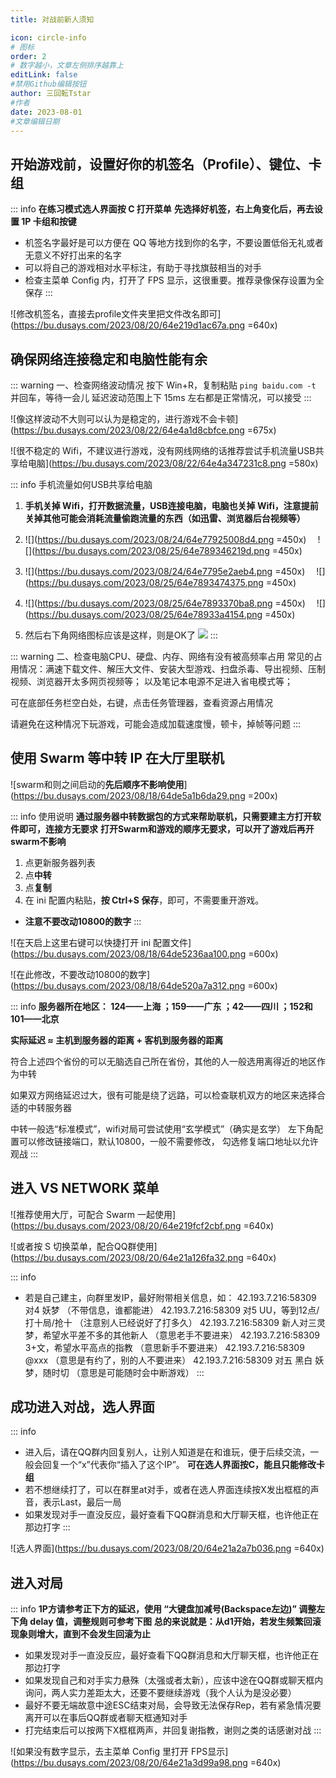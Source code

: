 ```yaml
---
title: 对战前新人须知

icon: circle-info
# 图标
order: 2
# 数字越小，文章左侧排序越靠上
editLink: false
#禁用Github编辑按钮
author: 三回転Tstar
#作者
date: 2023-08-01
#文章编辑日期
---
```


## **开始游戏前，设置好你的机签名（Profile）、键位、卡组**

::: info
**在练习模式选人界面按 C 打开菜单**
**先选择好机签，右上角变化后，再去设置 1P 卡组和按键**

- 机签名字最好是可以方便在 QQ 等地方找到你的名字，不要设置低俗无礼或者无意义不好打出来的名字
- 可以将自己的游戏相对水平标注，有助于寻找旗鼓相当的对手
- 检查主菜单 Config 内，打开了 FPS 显示，这很重要。推荐录像保存设置为全保存
:::

![修改机签名，直接去profile文件夹里把文件改名即可](https://bu.dusays.com/2023/08/20/64e219d1ac67a.png =640x)

## **确保网络连接稳定和电脑性能有余**

::: warning 一、检查网络波动情况
按下 Win+R，复制粘贴 `ping baidu.com -t` 并回车，等待一会儿
延迟波动范围上下 15ms 左右都是正常情况，可以接受
:::

![像这样波动不大则可以认为是稳定的，进行游戏不会卡顿](https://bu.dusays.com/2023/08/22/64e4a1d8cbfce.png =675x)

![很不稳定的 Wifi，不建议进行游戏，没有网线网络的话推荐尝试手机流量USB共享给电脑](https://bu.dusays.com/2023/08/22/64e4a347231c8.png =580x)

::: info 手机流量如何USB共享给电脑
1. **手机关掉 Wifi，打开数据流量，USB连接电脑，电脑也关掉 Wifi，注意提前关掉其他可能会消耗流量偷跑流量的东西（如迅雷、浏览器后台视频等）**

1. ![](https://bu.dusays.com/2023/08/24/64e77925008d4.png =450x)　 ![](https://bu.dusays.com/2023/08/25/64e789346219d.png =450x)

1. ![](https://bu.dusays.com/2023/08/24/64e7795e2aeb4.png =450x)　 ![](https://bu.dusays.com/2023/08/25/64e7893474375.png =450x)

1. ![](https://bu.dusays.com/2023/08/25/64e7893370ba8.png =450x)　 ![](https://bu.dusays.com/2023/08/25/64e78933a4154.png =450x)

1. 然后右下角网络图标应该是这样，则是OK了 ![](https://bu.dusays.com/2023/08/25/64e78933460b7.png)
:::

::: warning 二、检查电脑CPU、硬盘、内存、网络有没有被高频率占用
常见的占用情况：满速下载文件、解压大文件、安装大型游戏、扫盘杀毒、导出视频、压制视频、浏览器开太多网页视频等；
以及笔记本电源不足进入省电模式等；

可在底部任务栏空白处，右键，点击任务管理器，查看资源占用情况

请避免在这种情况下玩游戏，可能会造成加载速度慢，顿卡，掉帧等问题
:::

## **使用 Swarm 等中转 IP 在大厅里联机**

![swarm和则之间启动的**先后顺序不影响使用**](https://bu.dusays.com/2023/08/18/64de5a1b6da29.png =200x)

::: info 使用说明
**通过服务器中转数据包的方式来帮助联机，只需要建主方打开软件即可，连接方无要求**
**打开Swarm和游戏的顺序无要求，可以开了游戏后再开swarm不影响**
1. 点更新服务器列表
1. 点**中转**
1. 点**复制**
1. 在 ini 配置内粘贴，**按 Ctrl+S 保存**，即可，不需要重开游戏。
- **注意不要改动10800的数字**
:::

![在天启上这里右键可以快捷打开 ini 配置文件](https://bu.dusays.com/2023/08/18/64de5236aa100.png =600x)

![在此修改，不要改动10800的数字](https://bu.dusays.com/2023/08/18/64de520a7a312.png =600x)

::: info
**服务器所在地区： 124——上海 ；159——广东 ；42——四川 ；152和101——北京**

**实际延迟 ≈ 主机到服务器的距离 + 客机到服务器的距离**

符合上述四个省份的可以无脑选自己所在省份，其他的人一般选用离得近的地区作为中转

如果双方网络延迟过大，很有可能是绕了远路，可以检查联机双方的地区来选择合适的中转服务器

中转一般选“标准模式”，wifi对局可尝试使用“玄学模式”（确实是玄学）
左下角配置可以修改链接端口，默认10800，一般不需要修改，
勾选修复端口地址以允许观战
:::


## **进入 VS NETWORK 菜单**
![推荐使用大厅，可配合 Swarm 一起使用](https://bu.dusays.com/2023/08/20/64e219fcf2cbf.png =640x)

![或者按 S 切换菜单，配合QQ群使用](https://bu.dusays.com/2023/08/20/64e21a126fa32.png =640x)


::: info
- 若是自己建主，向群里发IP，最好附带相关信息，如：
42.193.7.216:58309 对4 妖梦 （不带信息，谁都能进）
42.193.7.216:58309 对5 UU，等到12点/打十局/抢十 （注意别人已经说好了打多久）
42.193.7.216:58309 新人对三灵梦，希望水平差不多的其他新人 （意思老手不要进来）
42.193.7.216:58309 3+文，希望水平高点的指教 （意思新手不要进来）
42.193.7.216:58309 @xxx （意思是有约了，别的人不要进来）
42.193.7.216:58309 对五 黑白 妖梦，随时切 （意思是可能随时会中断游戏）
:::

## **成功进入对战，选人界面**

::: info
- 进入后，请在QQ群内回复别人，让别人知道是在和谁玩，便于后续交流，一般会回复一个“x”代表你“插入了这个IP”。
**可在选人界面按C，能且只能修改卡组**
- 若不想继续打了，可以在群里at对手，或者在选人界面连续按X发出框框的声音，表示Last，最后一局
- 如果发现对手一直没反应，最好查看下QQ群消息和大厅聊天框，也许他正在那边打字
:::

![选人界面](https://bu.dusays.com/2023/08/20/64e21a2a7b036.png =640x)

## **进入对局**

::: info
**1P方请参考正下方的延迟，使用 “大键盘加减号(Backspace左边)” 调整左下角 delay 值，调整规则可参考下图**
**总的来说就是：从d1开始，若发生频繁回滚现象则增大，直到不会发生回滚为止**

- 如果发现对手一直没反应，最好查看下QQ群消息和大厅聊天框，也许他正在那边打字
- 如果发现自己和对手实力悬殊（太强或者太新），应该中途在QQ群或聊天框内询问，两人实力差距太大，还要不要继续游戏（我个人认为是没必要）
- 最好不要无端故意中途ESC结束对局，会导致无法保存Rep，若有紧急情况要离开可以在事后QQ群或者聊天框通知对手
- 打完结束后可以按两下X框框两声，并回复谢指教，谢则之类的话感谢对战
:::

![如果没有数字显示，去主菜单 Config 里打开 FPS显示](https://bu.dusays.com/2023/08/20/64e21a3d99a98.png =640x)



